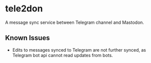 # tele2don

A message sync service between Telegram channel and Mastodon.

## Known Issues

- Edits to messages synced to Telegram are not further synced, as Telegram bot api cannot read updates from bots.
